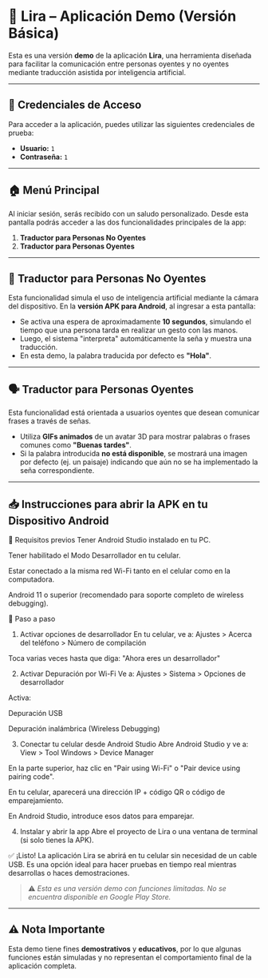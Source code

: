 # 📱 Lira – Aplicación Demo (Versión Básica)

Esta es una versión **demo** de la aplicación **Lira**, una herramienta diseñada para facilitar la comunicación entre personas oyentes y no oyentes mediante traducción asistida por inteligencia artificial.

---

## 🔐 Credenciales de Acceso

Para acceder a la aplicación, puedes utilizar las siguientes credenciales de prueba:

* **Usuario:** `1`
* **Contraseña:** `1`

---

## 🏠 Menú Principal

Al iniciar sesión, serás recibido con un saludo personalizado. Desde esta pantalla podrás acceder a las dos funcionalidades principales de la app:

1. **Traductor para Personas No Oyentes**
2. **Traductor para Personas Oyentes**

---

## 🤟 Traductor para Personas No Oyentes

Esta funcionalidad simula el uso de inteligencia artificial mediante la cámara del dispositivo.
En la **versión APK para Android**, al ingresar a esta pantalla:

* Se activa una espera de aproximadamente **10 segundos**, simulando el tiempo que una persona tarda en realizar un gesto con las manos.
* Luego, el sistema "interpreta" automáticamente la seña y muestra una traducción.
* En esta demo, la palabra traducida por defecto es **"Hola"**.

---

## 🗣️ Traductor para Personas Oyentes

Esta funcionalidad está orientada a usuarios oyentes que desean comunicar frases a través de señas.

* Utiliza **GIFs animados** de un avatar 3D para mostrar palabras o frases comunes como **"Buenas tardes"**.
* Si la palabra introducida **no está disponible**, se mostrará una imagen por defecto (ej. un paisaje) indicando que aún no se ha implementado la seña correspondiente.

---

## 📥 Instrucciones para abrir la APK en tu Dispositivo Android

🧰 Requisitos previos
Tener Android Studio instalado en tu PC.

Tener habilitado el Modo Desarrollador en tu celular.

Estar conectado a la misma red Wi-Fi tanto en el celular como en la computadora.

Android 11 o superior (recomendado para soporte completo de wireless debugging).

🔧 Paso a paso
1. Activar opciones de desarrollador
En tu celular, ve a:
Ajustes > Acerca del teléfono > Número de compilación

Toca varias veces hasta que diga:
"Ahora eres un desarrollador"

2. Activar Depuración por Wi-Fi
Ve a:
Ajustes > Sistema > Opciones de desarrollador

Activa:

Depuración USB

Depuración inalámbrica (Wireless Debugging)

3. Conectar tu celular desde Android Studio
Abre Android Studio y ve a:
View > Tool Windows > Device Manager

En la parte superior, haz clic en "Pair using Wi-Fi" o "Pair device using pairing code".

En tu celular, aparecerá una dirección IP + código QR o código de emparejamiento.

En Android Studio, introduce esos datos para emparejar.

4. Instalar y abrir la app
Abre el proyecto de Lira o una ventana de terminal (si solo tienes la APK).

✅ ¡Listo!
La aplicación Lira se abrirá en tu celular sin necesidad de un cable USB.
Es una opción ideal para hacer pruebas en tiempo real mientras desarrollas o haces demostraciones.

> ⚠️ *Esta es una versión demo con funciones limitadas. No se encuentra disponible en Google Play Store.*

---

## ⚠️ Nota Importante

Esta demo tiene fines **demostrativos** y **educativos**, por lo que algunas funciones están simuladas y no representan el comportamiento final de la aplicación completa.
